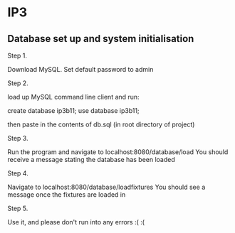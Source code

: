 # IP3

## Database set up and system initialisation

Step 1.

Download MySQL. Set default password to admin

Step 2.

load up MySQL command line client and run:

create database ip3b11;
use database ip3b11;

then paste in the contents of db.sql (in root directory of project)

Step 3.

Run the program and navigate to localhost:8080/database/load
You should receive a message stating the database has been loaded

Step 4.

Navigate to localhost:8080/database/loadfixtures
You should see a message once the fixtures are loaded in

Step 5. 

Use it, and please don't run into any errors :( :(